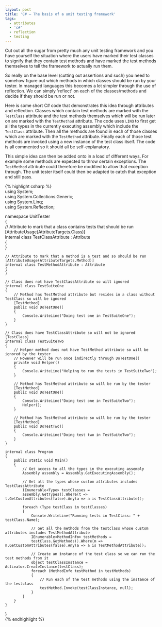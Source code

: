```yaml
---
layout: post
title: 'C# – The basis of a unit testing framework'
tags:
  - attributes
  - 'c#'
  - reflection
  - testing
---
```

Cut out all the sugar from pretty much any unit testing framework and you have yourself the situation where the users have marked their test classes to signify that they contain test methods and have marked the test methods themselves to tell the framework to actually run them.

So really on the base level (cutting out assertions and such) you need to somehow figure out which methods in which classes should be run by your tester. In managed languages this becomes a lot simpler through the use of reflection. We can simply 'reflect' on each of the classes/methods and decide if they should be run or not.

Here is some short C# code that demonstrates this idea through attributes and reflection. Classes which contain test methods are marked with the `TestClass` attribute and the test methods themselves which will be run later on are marked with the `TestMethod` attribute. The code uses `LINQ` to first get all the types in the currently executing assembly which include the `TestClass` attribute. Then all the methods are found in each of those classes which are marked with the `TestMethod` attribute. Finally each of those test methods are invoked using a new instance of the test class itself. The code is all commented so it should all be self-explanatory.

This simple idea can then be added onto in a load of different ways. For example some methods are expected to throw certain exceptions. The `TestMethod` attribute could therefore be modified to allow that exception through. The unit tester itself could then be adapted to catch that exception and still pass.

{% highlight csharp %}  
using System;  
using System.Collections.Generic;  
using System.Linq;  
using System.Reflection;

namespace UnitTester  
{  
    // Attribute to mark that a class contains tests that should be run  
    [AttributeUsage(AttributeTargets.Class)]  
    internal class TestClassAttribute : Attribute  
    {  
    }

    // Attribute to mark that a method is a test and so should be run  
    [AttributeUsage(AttributeTargets.Method)]  
    internal class TestMethodAttribute : Attribute  
    {  
    }

    // Class does not have TestClassAttribute so will ignored  
    internal class TestSuiteOne  
    {  
        // Method has TestMethod attribute but resides in a class without TestClass so will be ignored  
        [TestMethod]  
        public void DoTestOne()  
        {  
            Console.WriteLine("Doing test one in TestSuiteOne");  
        }  
    }

    // Class does have TestClassAttribute so will not be ignored  
    [TestClass]  
    internal class TestSuiteTwo  
    {  
        // Helper method does not have TestMethod attribute so will be ignored by the tester  
        // However will be run once indirectly through DoTestOne()  
        private void Helper()  
        {  
            Console.WriteLine("Helping to run the tests in TestSuiteTwo");  
        }

        // Method has TestMethod attribute so will be run by the tester  
        [TestMethod]  
        public void DoTestOne()  
        {  
            Console.WriteLine("Doing test one in TestSuiteTwo");  
            Helper();  
        }

        // Method has TestMethod attribute so will be run by the tester  
        [TestMethod]  
        public void DoTestTwo()  
        {  
            Console.WriteLine("Doing test two in TestSuiteTwo");  
        }  
    }

    internal class Program  
    {  
        public static void Main()  
        {  
            // Get access to all the types in the executing assembly  
            Assembly assembly = Assembly.GetExecutingAssembly();

            // Get all the types whose custom attributes includes TestClassAttribute  
            IEnumerable<Type> testClasses =  
            assembly.GetTypes().Where(t => t.GetCustomAttributes(false).Any(a => a is TestClassAttribute));

            foreach (Type testClass in testClasses)  
            {  
                Console.WriteLine("Running tests in TestClass: " + testClass.Name);

                // Get all the methods from the testclass whose custom attributes includes TestMethodAttribute  
                IEnumerable<MethodInfo> testMethods =  
                testClass.GetMethods().Where(m => m.GetCustomAttributes(false).Any(a => a is TestMethodAttribute));

                // Create an instance of the test class so we can run the test methods from it  
                object testClassInstance = Activator.CreateInstance(testClass);  
                foreach (MethodInfo testMethod in testMethods)  
                {  
                    // Run each of the test methods using the instance of the testclass  
                    testMethod.Invoke(testClassInstance, null);  
                }  
            }  
        }  
    }  
}  
{% endhighlight %}